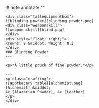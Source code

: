 !!! note annotate ""

    <div class="tallequipmentbox">
    ![blinding powder][blinding_powder.png]
    <div class="weaponskill">
    ![weapon skill][blind.png]
    </div>
    <div style="float: right;">
    Krowns: 8 &middot; Weight: 0.2
    </div>
    ### Blinding Powder
    ---

    <p>*A little pouch of fine powder.*</p>

    ---
    <p class="crafting">
    ![apothecary table][alchemist.png] 
    [Alchemist] &middot; 
    4x [Alazarian Powder], 4x [Leather]
    </p>
    </div>
